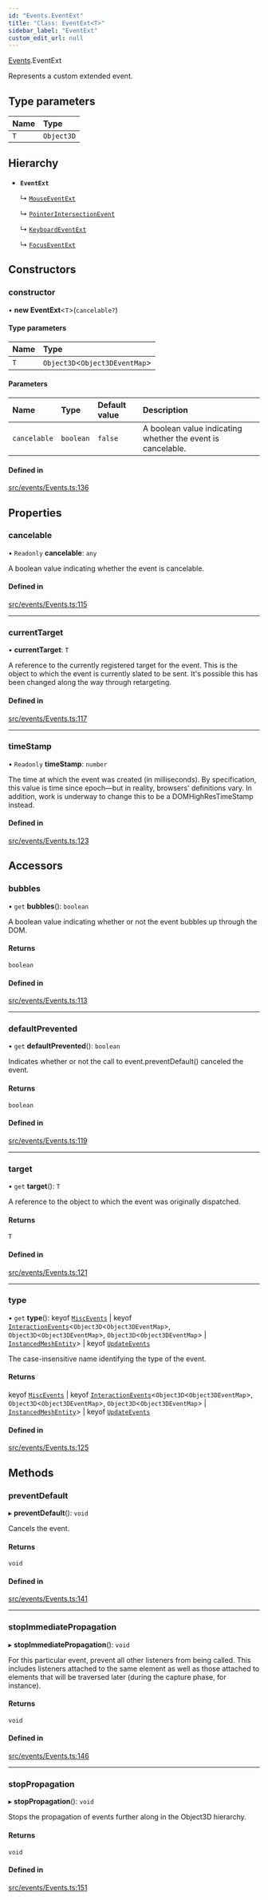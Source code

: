 ```yaml
---
id: "Events.EventExt"
title: "Class: EventExt<T>"
sidebar_label: "EventExt"
custom_edit_url: null
---
```


[Events](../namespaces/Events.md).EventExt

Represents a custom extended event.

## Type parameters

| Name | Type |
| :------ | :------ |
| `T` | `Object3D` |

## Hierarchy

- **`EventExt`**

  ↳ [`MouseEventExt`](Events.MouseEventExt.md)

  ↳ [`PointerIntersectionEvent`](Events.PointerIntersectionEvent.md)

  ↳ [`KeyboardEventExt`](Events.KeyboardEventExt.md)

  ↳ [`FocusEventExt`](Events.FocusEventExt.md)

## Constructors

### constructor

• **new EventExt**<`T`\>(`cancelable?`)

#### Type parameters

| Name | Type |
| :------ | :------ |
| `T` | `Object3D`<`Object3DEventMap`\> |

#### Parameters

| Name | Type | Default value | Description |
| :------ | :------ | :------ | :------ |
| `cancelable` | `boolean` | `false` | A boolean value indicating whether the event is cancelable. |

#### Defined in

[src/events/Events.ts:136](https://github.com/agargaro/three.ez/blob/3b2406b/src/events/Events.ts#L136)

## Properties

### cancelable

• `Readonly` **cancelable**: `any`

A boolean value indicating whether the event is cancelable.

#### Defined in

[src/events/Events.ts:115](https://github.com/agargaro/three.ez/blob/3b2406b/src/events/Events.ts#L115)

___

### currentTarget

• **currentTarget**: `T`

A reference to the currently registered target for the event. This is the object to which the event is currently slated to be sent. It's possible this has been changed along the way through retargeting.

#### Defined in

[src/events/Events.ts:117](https://github.com/agargaro/three.ez/blob/3b2406b/src/events/Events.ts#L117)

___

### timeStamp

• `Readonly` **timeStamp**: `number`

The time at which the event was created (in milliseconds). By specification, this value is time since epoch—but in reality, browsers' definitions vary. In addition, work is underway to change this to be a DOMHighResTimeStamp instead.

#### Defined in

[src/events/Events.ts:123](https://github.com/agargaro/three.ez/blob/3b2406b/src/events/Events.ts#L123)

## Accessors

### bubbles

• `get` **bubbles**(): `boolean`

A boolean value indicating whether or not the event bubbles up through the DOM.

#### Returns

`boolean`

#### Defined in

[src/events/Events.ts:113](https://github.com/agargaro/three.ez/blob/3b2406b/src/events/Events.ts#L113)

___

### defaultPrevented

• `get` **defaultPrevented**(): `boolean`

Indicates whether or not the call to event.preventDefault() canceled the event.

#### Returns

`boolean`

#### Defined in

[src/events/Events.ts:119](https://github.com/agargaro/three.ez/blob/3b2406b/src/events/Events.ts#L119)

___

### target

• `get` **target**(): `T`

A reference to the object to which the event was originally dispatched.

#### Returns

`T`

#### Defined in

[src/events/Events.ts:121](https://github.com/agargaro/three.ez/blob/3b2406b/src/events/Events.ts#L121)

___

### type

• `get` **type**(): keyof [`MiscEvents`](../interfaces/Events.MiscEvents.md) \| keyof [`InteractionEvents`](../interfaces/Events.InteractionEvents.md)<`Object3D`<`Object3DEventMap`\>, `Object3D`<`Object3DEventMap`\>, `Object3D`<`Object3DEventMap`\> \| [`InstancedMeshEntity`](InstancedMesh.InstancedMeshEntity.md)\> \| keyof [`UpdateEvents`](../interfaces/Events.UpdateEvents.md)

The case-insensitive name identifying the type of the event.

#### Returns

keyof [`MiscEvents`](../interfaces/Events.MiscEvents.md) \| keyof [`InteractionEvents`](../interfaces/Events.InteractionEvents.md)<`Object3D`<`Object3DEventMap`\>, `Object3D`<`Object3DEventMap`\>, `Object3D`<`Object3DEventMap`\> \| [`InstancedMeshEntity`](InstancedMesh.InstancedMeshEntity.md)\> \| keyof [`UpdateEvents`](../interfaces/Events.UpdateEvents.md)

#### Defined in

[src/events/Events.ts:125](https://github.com/agargaro/three.ez/blob/3b2406b/src/events/Events.ts#L125)

## Methods

### preventDefault

▸ **preventDefault**(): `void`

Cancels the event.

#### Returns

`void`

#### Defined in

[src/events/Events.ts:141](https://github.com/agargaro/three.ez/blob/3b2406b/src/events/Events.ts#L141)

___

### stopImmediatePropagation

▸ **stopImmediatePropagation**(): `void`

For this particular event, prevent all other listeners from being called. This includes listeners attached to the same element as well as those attached to elements that will be traversed later (during the capture phase, for instance).

#### Returns

`void`

#### Defined in

[src/events/Events.ts:146](https://github.com/agargaro/three.ez/blob/3b2406b/src/events/Events.ts#L146)

___

### stopPropagation

▸ **stopPropagation**(): `void`

Stops the propagation of events further along in the Object3D hierarchy.

#### Returns

`void`

#### Defined in

[src/events/Events.ts:151](https://github.com/agargaro/three.ez/blob/3b2406b/src/events/Events.ts#L151)
